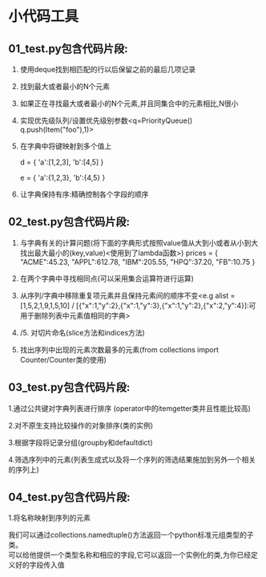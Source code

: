 小代码工具
===========

01_test.py包含代码片段:
-----------

1. 使用deque找到相匹配的行以后保留之前的最后几项记录

2. 找到最大或者最小的N个元素

3. 如果正在寻找最大或者最小的N个元素,并且同集合中的元素相比,N很小

4. 实现优先级队列/设置优先级别参数<q=PriorityQueue() q.push(Item("foo"),1)>

5. 在字典中将键映射到多个值上

     d = {
        'a':[1,2,3],
        'b':[4,5]
        }


     e = {
        'a':{1,2,3},
        'b':{4,5}
        } 

 6. 让字典保持有序:精确控制各个字段的顺序



02_test.py包含代码片段:
-----------

1. 与字典有关的计算问题(将下面的字典形式按照value值从大到小或者从小到大找出最大最小的(key,value)<使用到了lambda函数>)
     prices = {
         "ACME":45.23,
         "APPL":612.78,
         "IBM":205.55,
         "HPQ":37.20,
         "FB":10.75
     }
     
2.  在两个字典中寻找相同点(可以采用集合运算符进行运算)

3.  从序列/字典中移除重复项元素并且保持元素间的顺序不变<e.g alist = [1,5,2,1,9,1,5,10] / [{"x":1,"y":2},{"x":1,"y":3},{"x":1,"y":2},{"x":2,"y":4}]:可用于删除列表中元素值相同的字典>

4. /5. 对切片命名(slice方法和indices方法)

6. 找出序列中出现的元素次数最多的元素(from collections import Counter/Counter类的使用)



03_test.py包含代码片段:
-----------

1.通过公共键对字典列表进行排序 (operator中的itemgetter类并且性能比较高)

2.对不原生支持比较操作的对象排序(类的实例)

3.根据字段将记录分组(groupby和defaultdict)

4.筛选序列中的元素(列表生成式以及将一个序列的筛选结果施加到另外一个相关的序列上)


04_test.py包含代码片段:
-----------

1.将名称映射到序列的元素

  我们可以通过collections.namedtuple()方法返回一个python标准元组类型的子类。  
  可以给他提供一个类型名称和相应的字段,它可以返回一个实例化的类,为你已经定义好的字段传入值

